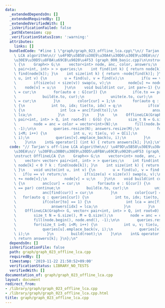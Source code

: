 ```yaml
---
data:
  _extendedDependsOn: []
  _extendedRequiredBy: []
  _extendedVerifiedWith: []
  _isVerificationFailed: false
  _pathExtension: cpp
  _verificationStatusIcon: ':warning:'
  attributes:
    links: []
  bundledCode: "#line 1 \"graph/graph_023_offline_lca.cpp\"\n// Tarjan's off-line\
    \ LCA algorithm\n// \u4F9D\u5B58\u30E9\u30A4\u30D6\u30E9\u30EA\n// \u30FB\u30B0\
    \u30E9\u30D5\u8FBA\u69CB\u9020\u4F53 (graph_000_basic.cpp)\n\nstruct OfflineLCA\
    \ {\n    Graph<> G;\n    vector<int> node, anc, color, answers;\n    vector< vector<\
    \ pair<int, int> > > queries;\n    int find(int k) { return node[k] < 0 ? k :\
    \ find(node[k]); }\n    int size(int k) { return -node[find(k)]; }\n    void unite(int\
    \ u, int v) {\n        u = find(u), v = find(v);\n        if(u == v) return;\n\
    \        if(size(u) < size(v)) swap(u, v);\n        node[u] += node[v];\n    \
    \    node[v] = u;\n    }\n\n    void build(int cur, int par=-1) {\n        anc[cur]\
    \ = cur;\n        for(auto e : G[cur]) {\n            if(e.to == par) continue;\n\
    \            build(e.to, cur);\n            unite(e.to, cur);\n            anc[find(cur)]\
    \ = cur;\n        }\n        color[cur] = 1;\n        for(auto q : queries[cur])\
    \ {\n            int to, idx; tie(to, idx) = q;\n            if(color[to] == 1)\
    \ {\n                int lca = anc[find(to)];\n                answers[idx] =\
    \ lca;\n            }\n        }\n    }\n    \n    OfflineLCA(Graph<> G, vector<\
    \ pair<int, int> > Q, int root=0) : G(G) {\n        size_t N = G.size(), M = Q.size();\n\
    \        node = anc = color = vector<int>(N);\n        fill(node.begin(), node.end(),\
    \ -1);\n\n        queries.resize(N); answers.resize(M);\n        for(size_t i=0;\
    \ i<M; i++) {\n            int u, v; tie(u, v) = Q[i];\n            queries[u].emplace_back(v,\
    \ i);\n            queries[v].emplace_back(u, i);\n        }\n        build(root);\n\
    \    }\n\n    int& operator[] (int k) { return answers[k]; }\n};\n"
  code: "// Tarjan's off-line LCA algorithm\n// \u4F9D\u5B58\u30E9\u30A4\u30D6\u30E9\
    \u30EA\n// \u30FB\u30B0\u30E9\u30D5\u8FBA\u69CB\u9020\u4F53 (graph_000_basic.cpp)\n\
    \nstruct OfflineLCA {\n    Graph<> G;\n    vector<int> node, anc, color, answers;\n\
    \    vector< vector< pair<int, int> > > queries;\n    int find(int k) { return\
    \ node[k] < 0 ? k : find(node[k]); }\n    int size(int k) { return -node[find(k)];\
    \ }\n    void unite(int u, int v) {\n        u = find(u), v = find(v);\n     \
    \   if(u == v) return;\n        if(size(u) < size(v)) swap(u, v);\n        node[u]\
    \ += node[v];\n        node[v] = u;\n    }\n\n    void build(int cur, int par=-1)\
    \ {\n        anc[cur] = cur;\n        for(auto e : G[cur]) {\n            if(e.to\
    \ == par) continue;\n            build(e.to, cur);\n            unite(e.to, cur);\n\
    \            anc[find(cur)] = cur;\n        }\n        color[cur] = 1;\n     \
    \   for(auto q : queries[cur]) {\n            int to, idx; tie(to, idx) = q;\n\
    \            if(color[to] == 1) {\n                int lca = anc[find(to)];\n\
    \                answers[idx] = lca;\n            }\n        }\n    }\n    \n\
    \    OfflineLCA(Graph<> G, vector< pair<int, int> > Q, int root=0) : G(G) {\n\
    \        size_t N = G.size(), M = Q.size();\n        node = anc = color = vector<int>(N);\n\
    \        fill(node.begin(), node.end(), -1);\n\n        queries.resize(N); answers.resize(M);\n\
    \        for(size_t i=0; i<M; i++) {\n            int u, v; tie(u, v) = Q[i];\n\
    \            queries[u].emplace_back(v, i);\n            queries[v].emplace_back(u,\
    \ i);\n        }\n        build(root);\n    }\n\n    int& operator[] (int k) {\
    \ return answers[k]; }\n};\n"
  dependsOn: []
  isVerificationFile: false
  path: graph/graph_023_offline_lca.cpp
  requiredBy: []
  timestamp: '2019-11-22 21:50:52+09:00'
  verificationStatus: LIBRARY_NO_TESTS
  verifiedWith: []
documentation_of: graph/graph_023_offline_lca.cpp
layout: document
redirect_from:
- /library/graph/graph_023_offline_lca.cpp
- /library/graph/graph_023_offline_lca.cpp.html
title: graph/graph_023_offline_lca.cpp
---
```

